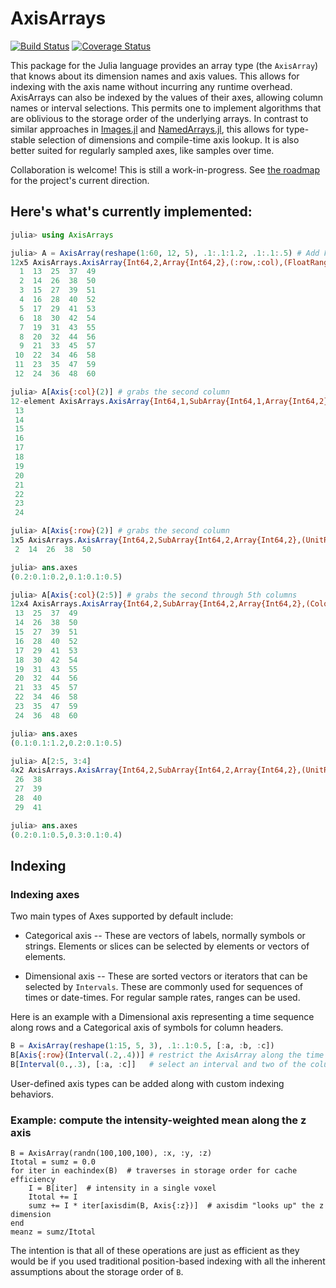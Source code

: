# AxisArrays

[![Build Status](https://travis-ci.org/mbauman/AxisArrays.jl.svg?branch=master)](https://travis-ci.org/mbauman/AxisArrays.jl) [![Coverage Status](https://coveralls.io/repos/mbauman/AxisArrays.jl/badge.svg?branch=master)](https://coveralls.io/r/mbauman/AxisArrays.jl?branch=master)

This package for the Julia language provides an array type (the `AxisArray`) that knows about its dimension names and axis values.
This allows for indexing with the axis name without incurring any runtime overhead.
AxisArrays can also be indexed by the values of their axes, allowing column names or interval selections.
This permits one to implement algorithms that are oblivious to the storage order of the underlying arrays.
In contrast to similar approaches in [Images.jl](https://github.com/timholy/Images.jl) and [NamedArrays.jl](https://github.com/davidavdav/NamedArrays), this allows for type-stable selection of dimensions and compile-time axis lookup.  It is also better suited for regularly sampled axes, like samples over time.

Collaboration is welcome! This is still a work-in-progress. See [the roadmap](https://github.com/mbauman/AxisArrays.jl/issues/7) for the project's current direction.

## Here's what's currently implemented:

```julia
julia> using AxisArrays

julia> A = AxisArray(reshape(1:60, 12, 5), .1:.1:1.2, .1:.1:.5) # Add FloatRange axes to a 12x5 array
12x5 AxisArrays.AxisArray{Int64,2,Array{Int64,2},(:row,:col),(FloatRange{Float64},FloatRange{Float64}),(Float64,Float64)}:
  1  13  25  37  49
  2  14  26  38  50
  3  15  27  39  51
  4  16  28  40  52
  5  17  29  41  53
  6  18  30  42  54
  7  19  31  43  55
  8  20  32  44  56
  9  21  33  45  57
 10  22  34  46  58
 11  23  35  47  59
 12  24  36  48  60

julia> A[Axis{:col}(2)] # grabs the second column
12-element AxisArrays.AxisArray{Int64,1,SubArray{Int64,1,Array{Int64,2},(Colon,Int64),2},(:row,),(FloatRange{Float64},),(Float64,)}:
 13
 14
 15
 16
 17
 18
 19
 20
 21
 22
 23
 24

julia> A[Axis{:row}(2)] # grabs the second column
1x5 AxisArrays.AxisArray{Int64,2,SubArray{Int64,2,Array{Int64,2},(UnitRange{Int64},Colon),2},(:row,:col),(FloatRange{Float64},FloatRange{Float64}),(Float64,Float64)}:
 2  14  26  38  50

julia> ans.axes
(0.2:0.1:0.2,0.1:0.1:0.5)

julia> A[Axis{:col}(2:5)] # grabs the second through 5th columns
12x4 AxisArrays.AxisArray{Int64,2,SubArray{Int64,2,Array{Int64,2},(Colon,UnitRange{Int64}),2},(:row,:col),(FloatRange{Float64},FloatRange{Float64}),(Float64,Float64)}:
 13  25  37  49
 14  26  38  50
 15  27  39  51
 16  28  40  52
 17  29  41  53
 18  30  42  54
 19  31  43  55
 20  32  44  56
 21  33  45  57
 22  34  46  58
 23  35  47  59
 24  36  48  60

julia> ans.axes
(0.1:0.1:1.2,0.2:0.1:0.5)

julia> A[2:5, 3:4]
4x2 AxisArrays.AxisArray{Int64,2,SubArray{Int64,2,Array{Int64,2},(UnitRange{Int64},UnitRange{Int64}),1},(:row,:col),(FloatRange{Float64},FloatRange{Float64}),(Float64,Float64)}:
 26  38
 27  39
 28  40
 29  41

julia> ans.axes
(0.2:0.1:0.5,0.3:0.1:0.4)
```

## Indexing

### Indexing axes

Two main types of Axes supported by default include:

* Categorical axis -- These are vectors of labels, normally symbols or
  strings. Elements or slices can be selected by elements or vectors
  of elements.

* Dimensional axis -- These are sorted vectors or iterators that can
  be selected by `Intervals`. These are commonly used for sequences of
  times or date-times. For regular sample rates, ranges can be used.

Here is an example with a Dimensional axis representing a time
sequence along rows and a Categorical axis of symbols for column
headers.

```julia
B = AxisArray(reshape(1:15, 5, 3), .1:.1:0.5, [:a, :b, :c])
B[Axis{:row}(Interval(.2,.4))] # restrict the AxisArray along the time axis
B[Interval(0.,.3), [:a, :c]]   # select an interval and two of the columns
```

User-defined axis types can be added along with custom indexing
behaviors.

### Example: compute the intensity-weighted mean along the z axis
```
B = AxisArray(randn(100,100,100), :x, :y, :z)
Itotal = sumz = 0.0
for iter in eachindex(B)  # traverses in storage order for cache efficiency
    I = B[iter]  # intensity in a single voxel
    Itotal += I
    sumz += I * iter[axisdim(B, Axis{:z})]  # axisdim "looks up" the z dimension
end
meanz = sumz/Itotal
```

The intention is that all of these operations are just as efficient as they would be if you used traditional position-based indexing with all the inherent assumptions about the storage order of `B`.
